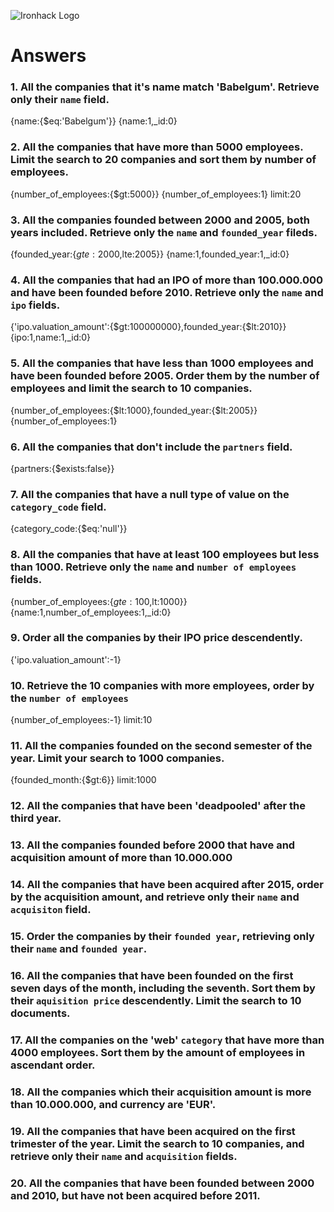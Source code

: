 ![Ironhack Logo](https://i.imgur.com/1QgrNNw.png)

# Answers

### 1. All the companies that it's name match 'Babelgum'. Retrieve only their `name` field.
{name:{$eq:'Babelgum'}}
{name:1,_id:0}

### 2. All the companies that have more than 5000 employees. Limit the search to 20 companies and sort them by **number of employees**.
{number_of_employees:{$gt:5000}}
{number_of_employees:1}
limit:20
### 3. All the companies founded between 2000 and 2005, both years included. Retrieve only the `name` and `founded_year` fileds.
{founded_year:{$gte:2000,$lte:2005}}
{name:1,founded_year:1,_id:0}


### 4. All the companies that had an IPO of more than 100.000.000 and have been founded before 2010. Retrieve only the `name` and `ipo` fields.

{'ipo.valuation_amount':{$gt:100000000},founded_year:{$lt:2010}}
{ipo:1,name:1,_id:0}

### 5. All the companies that have less than 1000 employees and have been founded before 2005. Order them by the number of employees and limit the search to 10 companies.
{number_of_employees:{$lt:1000},founded_year:{$lt:2005}}
{number_of_employees:1}


### 6. All the companies that don't include the `partners` field.

{partners:{$exists:false}}

### 7. All the companies that have a null type of value on the `category_code` field.
{category_code:{$eq:'null'}}



### 8. All the companies that have at least 100 employees but less than 1000. Retrieve only the `name` and `number of employees` fields.

{number_of_employees:{$gte:100,$lt:1000}}
{name:1,number_of_employees:1,_id:0}

### 9. Order all the companies by their IPO price descendently.

{'ipo.valuation_amount':-1}


### 10. Retrieve the 10 companies with more employees, order by the `number of employees`

{number_of_employees:-1}
limit:10


### 11. All the companies founded on the second semester of the year. Limit your search to 1000 companies.
{founded_month:{$gt:6}}
limit:1000


### 12. All the companies that have been 'deadpooled' after the third year.




### 13. All the companies founded before 2000 that have and acquisition amount of more than 10.000.000



### 14. All the companies that have been acquired after 2015, order by the acquisition amount, and retrieve only their `name` and `acquisiton` field.

### 15. Order the companies by their `founded year`, retrieving only their `name` and `founded year`.

### 16. All the companies that have been founded on the first seven days of the month, including the seventh. Sort them by their `aquisition price` descendently. Limit the search to 10 documents.

### 17. All the companies on the 'web' `category` that have more than 4000 employees. Sort them by the amount of employees in ascendant order.

### 18. All the companies which their acquisition amount is more than 10.000.000, and currency are 'EUR'.

### 19. All the companies that have been acquired on the first trimester of the year. Limit the search to 10 companies, and retrieve only their `name` and `acquisition` fields.

### 20. All the companies that have been founded between 2000 and 2010, but have not been acquired before 2011.